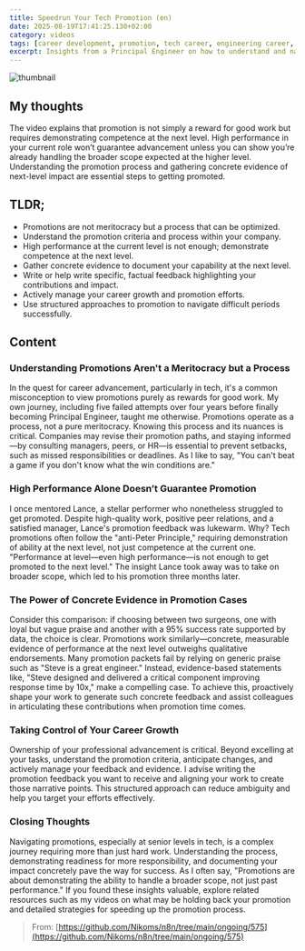 ```yaml
---
title: Speedrun Your Tech Promotion (en)
date: 2025-08-19T17:41:25.130+02:00
category: videos
tags: [career development, promotion, tech career, engineering career, professional growth, performance, feedback]
excerpt: Insights from a Principal Engineer on how to understand and navigate the promotion process effectively, emphasizing evidence-based achievement, process knowledge, and strategic career management.
---
```


![thumbnail](https://i.ytimg.com/vi/k65UW0gjsgU/maxresdefault.jpg)
[]()

## My thoughts

The video explains that promotion is not simply a reward for good work but requires demonstrating competence at the next level. High performance in your current role won’t guarantee advancement unless you can show you’re already handling the broader scope expected at the higher level. Understanding the promotion process and gathering concrete evidence of next-level impact are essential steps to getting promoted.

## TLDR;
- Promotions are not meritocracy but a process that can be optimized.
- Understand the promotion criteria and process within your company.
- High performance at the current level is not enough; demonstrate competence at the next level.
- Gather concrete evidence to document your capability at the next level.
- Write or help write specific, factual feedback highlighting your contributions and impact.
- Actively manage your career growth and promotion efforts.
- Use structured approaches to promotion to navigate difficult periods successfully.



## Content

### Understanding Promotions Aren't a Meritocracy but a Process
In the quest for career advancement, particularly in tech, it's a common misconception to view promotions purely as rewards for good work. My own journey, including five failed attempts over four years before finally becoming Principal Engineer, taught me otherwise. Promotions operate as a process, not a pure meritocracy. Knowing this process and its nuances is critical. Companies may revise their promotion paths, and staying informed—by consulting managers, peers, or HR—is essential to prevent setbacks, such as missed responsibilities or deadlines. As I like to say, "You can't beat a game if you don't know what the win conditions are."

### High Performance Alone Doesn’t Guarantee Promotion
I once mentored Lance, a stellar performer who nonetheless struggled to get promoted. Despite high-quality work, positive peer relations, and a satisfied manager, Lance's promotion feedback was lukewarm. Why? Tech promotions often follow the "anti-Peter Principle," requiring demonstration of ability at the next level, not just competence at the current one. "Performance at level—even high performance—is not enough to get promoted to the next level." The insight Lance took away was to take on broader scope, which led to his promotion three months later.

### The Power of Concrete Evidence in Promotion Cases
Consider this comparison: if choosing between two surgeons, one with loyal but vague praise and another with a 95% success rate supported by data, the choice is clear. Promotions work similarly—concrete, measurable evidence of performance at the next level outweighs qualitative endorsements. Many promotion packets fail by relying on generic praise such as "Steve is a great engineer." Instead, evidence-based statements like, "Steve designed and delivered a critical component improving response time by 10x," make a compelling case. To achieve this, proactively shape your work to generate such concrete feedback and assist colleagues in articulating these contributions when promotion time comes.

### Taking Control of Your Career Growth
Ownership of your professional advancement is critical. Beyond excelling at your tasks, understand the promotion criteria, anticipate changes, and actively manage your feedback and evidence. I advise writing the promotion feedback you want to receive and aligning your work to create those narrative points. This structured approach can reduce ambiguity and help you target your efforts effectively.

### Closing Thoughts
Navigating promotions, especially at senior levels in tech, is a complex journey requiring more than just hard work. Understanding the process, demonstrating readiness for more responsibility, and documenting your impact concretely pave the way for success. As I often say, "Promotions are about demonstrating the ability to handle a broader scope, not just past performance." If you found these insights valuable, explore related resources such as my videos on what may be holding back your promotion and detailed strategies for speeding up the promotion process.




> From: [https://github.com/Nikoms/n8n/tree/main/ongoing/575](https://github.com/Nikoms/n8n/tree/main/ongoing/575)